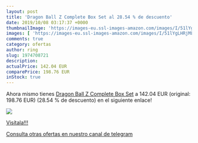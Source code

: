 ```yaml
---
layout: post
title: 'Dragon Ball Z Complete Box Set al 28.54 % de descuento'
date: 2019/10/08 03:17:37 +0000
thumbnailImage: 'https://images-eu.ssl-images-amazon.com/images/I/51lYgLHRjML._SL200_.jpg'
images: [ 'https://images-eu.ssl-images-amazon.com/images/I/51lYgLHRjML._SL200_.jpg' ]
comments: true
category: ofertas
author: ring
slug: 1974708721
description:
actualPrice: 142.04 EUR
comparePrice: 198.76 EUR
inStock: true
---
```


Ahora mismo tienes [Dragon Ball Z Complete Box Set](https://www.amazon.com/dp/1974708721/?tag=redken08-20) a 142.04 EUR (original: 198.76 EUR) (28.54 %  de descuento) en el siguiente enlace!

[![](https://images-eu.ssl-images-amazon.com/images/I/51lYgLHRjML._SL200_.jpg)](https://www.amazon.com/dp/1974708721/?tag=redken08-20)

[Visítala!!!](https://www.amazon.com/dp/1974708721/?tag=redken08-20)

[Consulta otras ofertas en nuestro canal de telegram](https://t.me/s/ofertas25)
